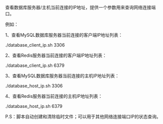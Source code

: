 查看数据库服务器/主机当前连接的IP地址，提供一个参数用来查询网络连接端口。

例如：

1、查看MySQL数据库服务器当前连接的客户端IP地址列表：

./database_client_ip.sh 3306

2、查看Redis服务器当前连接的客户端IP地址列表：

./database_client_ip.sh 6379

3、查看MySQL数据库服务器当前连接的主机IP地址列表：

./database_host_ip.sh 3306

4、查看Redis服务器当前连接的主机IP地址列表：

./database_host_ip.sh 6379

P.S：脚本自动创建和清除临时文件；可以用于其他网络连接端口IP的状态查询。
